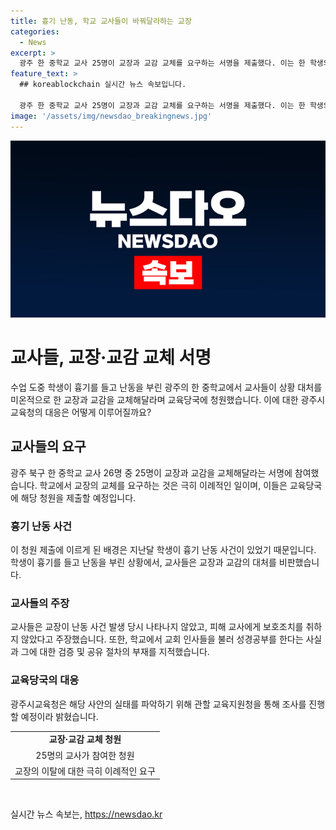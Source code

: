 ```yaml
---
title: 흉기 난동, 학교 교사들이 바꿔달라하는 교장
categories:
  - News
excerpt: >
  광주 한 중학교 교사 25명이 교장과 교감 교체를 요구하는 서명을 제출했다. 이는 한 학생의 흉기 난동 사건으로 인한 상황 미온적으로 대처한 데 대한 반발이다. 교사들은 교장의 행동과 교감의 종교활동(성경공부)에 대한 문제를 지적했다. 광주시교육청은 관할 교육지원청을 통해 사안을 파악할 예정이다. 클릭해서 뉴스를 확인하세요.
feature_text: >
  ## koreablockchain 실시간 뉴스 속보입니다.

  광주 한 중학교 교사 25명이 교장과 교감 교체를 요구하는 서명을 제출했다. 이는 한 학생의 흉기 난동 사건으로 인한 상황 미온적으로 대처한 데 대한 반발이다. 교사들은 교장의 행동과 교감의 종교활동(성경공부)에 대한 문제를 지적했다. 광주시교육청은 관할 교육지원청을 통해 사안을 파악할 예정이다. 클릭해서 뉴스를 확인하세요.
image: '/assets/img/newsdao_breakingnews.jpg'
---
```


<p><img src="/assets/img/newsdao_breakingnews.jpg" alt="koreablockchain 속보" /></p>

<h1>교사들, 교장·교감 교체 서명</h1>

<p data-ke-size="size16">수업 도중 학생이 흉기를 들고 난동을 부린 광주의 한 중학교에서 교사들이 상황 대처를 미온적으로 한 교장과 교감을 교체해달라며 교육당국에 청원했습니다. 이에 대한 광주시교육청의 대응은 어떻게 이루어질까요?</p>

<h2 data-ke-size="size26">교사들의 요구</h2>

<p>광주 북구 한 중학교 교사 26명 중 25명이 교장과 교감을 교체해달라는 서명에 참여했습니다. 학교에서 교장의 교체를 요구하는 것은 극히 이례적인 일이며, 이들은 교육당국에 해당 청원을 제출할 예정입니다.</p>

<h3>흉기 난동 사건</h3>

<p>이 청원 제출에 이르게 된 배경은 지난달 학생이 흉기 난동 사건이 있었기 때문입니다. 학생이 흉기를 들고 난동을 부린 상황에서, 교사들은 교장과 교감의 대처를 비판했습니다.</p>

<h3>교사들의 주장</h3>

<p>교사들은 교장이 난동 사건 발생 당시 나타나지 않았고, 피해 교사에게 보호조치를 취하지 않았다고 주장했습니다. 또한, 학교에서 교회 인사들을 불러 성경공부를 한다는 사실과 그에 대한 검증 및 공유 절차의 부재를 지적했습니다.</p>

<h3>교육당국의 대응</h3>

<p>광주시교육청은 해당 사안의 실태를 파악하기 위해 관할 교육지원청을 통해 조사를 진행할 예정이라 밝혔습니다.</p>

<table>
    <tr>
        <td style="text-align: center; height: 17px;"><b>교장·교감 교체 청원</b></td>
    </tr>
    <tr>
        <td style="text-align: center; height: 17px;">25명의 교사가 참여한 청원</td>
    </tr>
    <tr>
        <td style="text-align: center; height: 17px;">교장의 이탈에 대한 극히 이례적인 요구</td>
    </tr>
</table>

<p data-ke-size="size16">&nbsp;</p>
실시간 뉴스 속보는, <a href="https://newsdao.kr" rel="dofollow">https://newsdao.kr</a>


